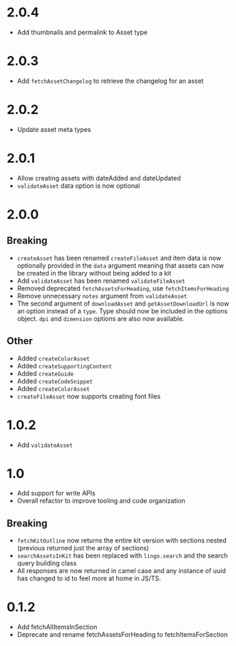 # 2.0.4
* Add thumbnails and permalink to Asset type

# 2.0.3
* Add `fetchAssetChangelog` to retrieve the changelog for an asset

# 2.0.2
* Update asset meta types

# 2.0.1
* Allow creating assets with dateAdded and dateUpdated
* `validateAsset` data option is now optional


# 2.0.0
## Breaking
* `createAsset` has been renamed `createFileAsset` and item data is now optionally provided in the `data` argument meaning that assets can now be created in the library without being added to a kit
* Add `validateAsset` has been renamed `validateFileAsset`
* Removed deprecated `fetchAssetsForHeading`, use `fetchItemsForHeading`
* Remove unnecessary `notes` argument from `validateAsset`
* The second argument of `downloadAsset` and `getAssetDownloadUrl` is now an option instead of a `type`. Type should now be included in the options object. `dpi` and `dimension` options are also now available.

## Other
* Added `createColorAsset`
* Added `createSupportingContent`
* Added `createGuide`
* Added `createCodeSnippet`
* Added `createColorAsset`
* `createFileAsset` now supports creating font files

# 1.0.2
* Add `validateAsset`

# 1.0
* Add support for write APIs
* Overall refactor to improve tooling and code organization

## Breaking
* `fetchKitOutline` now returns the entire kit version with sections nested (previous returned just the array of sections)
* `searchAssetsInKit` has been replaced with `lingo.search` and the search query building class
* All responses are now returned in camel case and any instance of uuid has changed to id to feel more at home in JS/TS.


# 0.1.2
* Add fetchAllItemsInSection
* Deprecate and rename fetchAssetsForHeading to fetchItemsForSection

